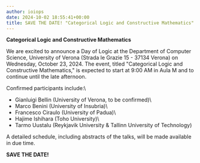 ```yaml
---
author: ioiops
date: 2024-10-02 18:55:41+00:00
title: SAVE THE DATE! "Categorical Logic and Constructive Mathematics"
---
```


**Categorical Logic and Constructive Mathematics**

We are excited to announce a Day of Logic at the Department of Computer Science, University of Verona (Strada le Grazie 15 - 37134 Verona) on Wednesday, October 23, 2024.
The event, titled "Categorical Logic and Constructive Mathematics," is expected to start at 9:00 AM in Aula M and to continue until the late afternoon.

Confirmed participants include:\
- Gianluigi Bellin (University of Verona, to be confirmed)\
- Marco Benini (University of Insubria)\
- Francesco Ciraulo (University of Padua)\
- Hajime Ishihara (Toho University)\
- Tarmo Uustalu (Reykjavik University & Tallinn University of Technology)

A detailed schedule, including abstracts of the talks, will be made available in due time.

**SAVE THE DATE!**
